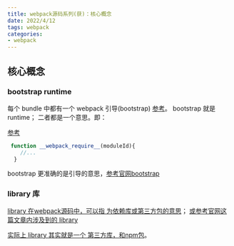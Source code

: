 ```yaml
---
title: webpack源码系列(获)：核心概念
date: 2022/4/12
tags: webpack
categories: 
- webpack
---
```



## 核心概念

### bootstrap runtime
每个 bundle 中都有一个 webpack 引导(bootstrap) [参考](https://www.webpackjs.com/concepts/entry-points/#%E5%88%86%E7%A6%BB-%E5%BA%94%E7%94%A8%E7%A8%8B%E5%BA%8F-app-%E5%92%8C-%E7%AC%AC%E4%B8%89%E6%96%B9%E5%BA%93-vendor-%E5%85%A5%E5%8F%A3)。
bootstrap 就是 runtime；
二者都是一个意思。即：

[参考](https://blog.flqin.com/383.html)
```js
 function __webpack_require__(moduleId){
    //...
  }
```

bootstrap 更准确的是引导的意思，[参考官网bootstrap](https://webpack.docschina.org/guides/build-performance/#bootstrap)


### library 库
[library 在webpack源码中，可以指 为依赖库或第三方包的意思](https://webpack.docschina.org/guides/caching/#extracting-boilerplate)；
[或参考官网这篇文章内涉及到的 library](https://webpack.docschina.org/guides/code-splitting/#prefetchingpreloading-modules)

[实际上 library 其实就是一个 第三方库，和npm包](https://webpack.docschina.org/guides/author-libraries/)。
